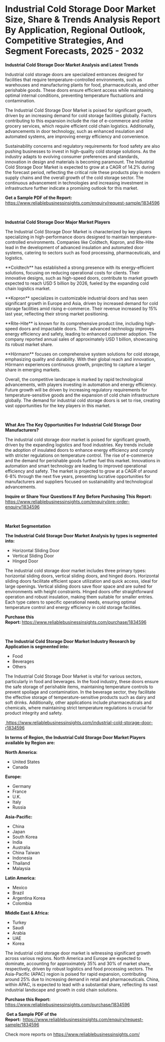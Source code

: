 <p><h1>Industrial Cold Storage Door Market Size, Share & Trends Analysis Report By Application, Regional Outlook, Competitive Strategies, And Segment Forecasts, 2025 - 2032</h1></p><p><strong>Industrial Cold Storage Door Market Analysis and Latest Trends</strong></p>
<p><p>Industrial cold storage doors are specialized entrances designed for facilities that require temperature-controlled environments, such as warehouses and manufacturing plants for food, pharmaceuticals, and other perishable goods. These doors ensure efficient access while maintaining optimal internal conditions, preventing temperature fluctuations and contamination.</p><p>The Industrial Cold Storage Door Market is poised for significant growth, driven by an increasing demand for cold storage facilities globally. Factors contributing to this expansion include the rise of e-commerce and online grocery services, which require efficient cold chain logistics. Additionally, advancements in door technology, such as enhanced insulation and automated systems, are improving energy efficiency and convenience.</p><p>Sustainability concerns and regulatory requirements for food safety are also pushing businesses to invest in high-quality cold storage solutions. As the industry adapts to evolving consumer preferences and standards, innovation in design and materials is becoming paramount. The Industrial Cold Storage Door Market is expected to grow at a CAGR of 14.2% during the forecast period, reflecting the critical role these products play in modern supply chains and the overall growth of the cold storage sector. The continuous advancement in technologies and increasing investment in infrastructure further indicate a promising outlook for this market.</p></p>
<p><strong>Get a Sample PDF of the Report:&nbsp;</strong> <a href="https://www.reliablebusinessinsights.com/enquiry/request-sample/1834596?utm_campaign=2924&utm_medium=2&utm_source=Github&utm_content=ia&utm_term=12042025&utm_id=industrial-cold-storage-door">https://www.reliablebusinessinsights.com/enquiry/request-sample/1834596</a></p>
<p>&nbsp;</p>
<p><strong>Industrial Cold Storage Door Major Market Players</strong></p>
<p><p>The Industrial Cold Storage Door Market is characterized by key players specializing in high-performance doors designed to maintain temperature-controlled environments. Companies like Coldtech, Kopron, and Rite-Hite lead in the development of advanced insulation and automated door systems, catering to sectors such as food processing, pharmaceuticals, and logistics.</p><p>**Coldtech** has established a strong presence with its energy-efficient solutions, focusing on reducing operational costs for clients. Their innovative designs, such as high-speed doors, contribute to market growth expected to reach USD 5 billion by 2026, fueled by the expanding cold chain logistics market.</p><p>**Kopron** specializes in customizable industrial doors and has seen significant growth in Europe and Asia, driven by increased demand for cold storage facilities amid rising e-commerce. Their revenue increased by 15% last year, reflecting their strong market positioning.</p><p>**Rite-Hite** is known for its comprehensive product line, including high-speed doors and impactable doors. Their advanced technology improves energy efficiency and safety, leading to enhanced customer adoption. The company reported annual sales of approximately USD 1 billion, showcasing its robust market share.</p><p>**Hörmann** focuses on comprehensive system solutions for cold storage, emphasizing quality and durability. With their global reach and innovation, Hörmann experiences continuous growth, projecting to capture a larger share in emerging markets.</p><p>Overall, the competitive landscape is marked by rapid technological advancements, with players investing in automation and energy efficiency. Future growth will be driven by increasing regulatory requirements for temperature-sensitive goods and the expansion of cold chain infrastructure globally. The demand for industrial cold storage doors is set to rise, creating vast opportunities for the key players in this market.</p></p>
<p>&nbsp;</p>
<p><strong>What Are The Key Opportunities For Industrial Cold Storage Door Manufacturers?</strong></p>
<p><p>The industrial cold storage door market is poised for significant growth, driven by the expanding logistics and food industries. Key trends include the adoption of insulated doors to enhance energy efficiency and comply with stricter regulations on temperature control. The rise of e-commerce and the demand for perishable goods further fuel this market. Innovations in automation and smart technology are leading to improved operational efficiency and safety. The market is projected to grow at a CAGR of around 6-8% through the next five years, presenting lucrative opportunities for manufacturers and suppliers focused on sustainability and technological advancements.</p></p>
<p><strong>Inquire or Share Your Questions If Any Before Purchasing This Report:</strong> <a href="https://www.reliablebusinessinsights.com/enquiry/pre-order-enquiry/1834596?utm_campaign=2924&utm_medium=2&utm_source=Github&utm_content=ia&utm_term=12042025&utm_id=industrial-cold-storage-door">https://www.reliablebusinessinsights.com/enquiry/pre-order-enquiry/1834596</a></p>
<p>&nbsp;</p>
<p><strong>Market Segmentation</strong></p>
<p><strong>The Industrial Cold Storage Door Market Analysis by types is segmented into:</strong></p>
<p><ul><li>Horizontal Sliding Door</li><li>Vertical Sliding Door</li><li>Hinged Door</li></ul></p>
<p><p>The industrial cold storage door market includes three primary types: horizontal sliding doors, vertical sliding doors, and hinged doors. Horizontal sliding doors facilitate efficient space utilization and quick access, ideal for large openings. Vertical sliding doors save floor space and are suited for environments with height constraints. Hinged doors offer straightforward operation and robust insulation, making them suitable for smaller entries. Each type caters to specific operational needs, ensuring optimal temperature control and energy efficiency in cold storage facilities.</p></p>
<p><strong>Purchase this Report:&nbsp;</strong><a href="https://www.reliablebusinessinsights.com/purchase/1834596?utm_campaign=2924&utm_medium=2&utm_source=Github&utm_content=ia&utm_term=12042025&utm_id=industrial-cold-storage-door">https://www.reliablebusinessinsights.com/purchase/1834596</a></p>
<p>&nbsp;</p>
<p><strong>The Industrial Cold Storage Door Market Industry Research by Application is segmented into:</strong></p>
<p><ul><li>Food</li><li>Beverages</li><li>Others</li></ul></p>
<p><p>The Industrial Cold Storage Door Market is vital for various sectors, particularly in food and beverages. In the food industry, these doors ensure the safe storage of perishable items, maintaining temperature controls to prevent spoilage and contamination. In the beverage sector, they facilitate the effective storage of temperature-sensitive products such as dairy and soft drinks. Additionally, other applications include pharmaceuticals and chemicals, where maintaining strict temperature regulations is crucial for product integrity and safety.</p></p>
<p><a href="https://www.reliablebusinessinsights.com/industrial-cold-storage-door-r1834596?utm_campaign=2924&utm_medium=2&utm_source=Github&utm_content=ia&utm_term=12042025&utm_id=industrial-cold-storage-door">&nbsp;https://www.reliablebusinessinsights.com/industrial-cold-storage-door-r1834596</a></p>
<p><strong>In terms of Region, the Industrial Cold Storage Door Market Players available by Region are:</strong></p>
<p>
    <p> <strong> North America: </strong>
        <ul>
            <li>United States</li>
            <li>Canada</li>
        </ul>
        </p> 
    <p> <strong> Europe: </strong>
        <ul>
            <li>Germany</li>
            <li>France</li>
            <li>U.K.</li>
            <li>Italy</li>
            <li>Russia</li>
        </ul>
        </p> 
    <p> <strong> Asia-Pacific: </strong>
        <ul>
            <li>China</li>
            <li>Japan</li>
            <li>South Korea</li>
            <li>India</li>
            <li>Australia</li>
            <li>China Taiwan</li>
            <li>Indonesia</li>
            <li>Thailand</li>
            <li>Malaysia</li>
        </ul>
        </p> 
    <p> <strong> Latin America: </strong>
        <ul>
            <li>Mexico</li>
            <li>Brazil</li>
            <li>Argentina Korea</li>
            <li>Colombia</li>
        </ul>
        </p> 
    <p> <strong> Middle East & Africa: </strong>
        <ul>
            <li>Turkey</li>
            <li>Saudi</li>
            <li>Arabia</li>
            <li>UAE</li>
            <li>Korea</li>
        </ul>
    </p>
    </p>
<p><p>The industrial cold storage door market is witnessing significant growth across various regions. North America and Europe are expected to dominate, accounting for approximately 35% and 30% of market share, respectively, driven by robust logistics and food processing sectors. The Asia-Pacific (APAC) region is poised for rapid expansion, contributing around 25% due to increasing demand in retail and pharmaceuticals. China, within APAC, is expected to lead with a substantial share, reflecting its vast industrial landscape and growth in cold chain solutions.</p></p>
<p><strong>Purchase this Report: </strong><a href="https://www.reliablebusinessinsights.com/purchase/1834596?utm_campaign=2924&utm_medium=2&utm_source=Github&utm_content=ia&utm_term=12042025&utm_id=industrial-cold-storage-door">https://www.reliablebusinessinsights.com/purchase/1834596</a></p>
<p>&nbsp;<strong>Get a Sample PDF of the Report:&nbsp;&nbsp;</strong><a href="https://www.reliablebusinessinsights.com/enquiry/request-sample/1834596?utm_campaign=2924&utm_medium=2&utm_source=Github&utm_content=ia&utm_term=12042025&utm_id=industrial-cold-storage-door">https://www.reliablebusinessinsights.com/enquiry/request-sample/1834596</a></p>
<p><strong></strong></p>
<p>Check more reports on <a href="https://www.reliablebusinessinsights.com/?utm_campaign=2924&utm_medium=2&utm_source=Github&utm_content=ia&utm_term=12042025&utm_id=industrial-cold-storage-door">https://www.reliablebusinessinsights.com/</a></p>